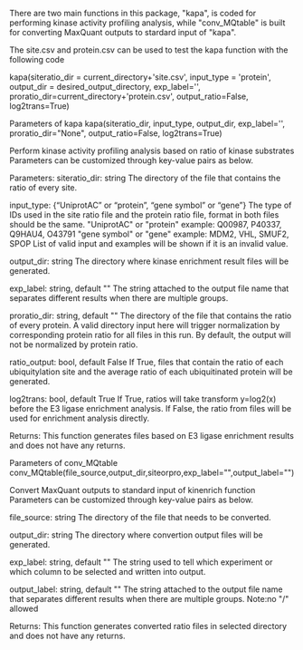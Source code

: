 There are two main functions in this package, "kapa", is coded for performing kinase activity profiling analysis, while "conv_MQtable" is built for converting MaxQuant outputs to stardard input of "kapa".




The site.csv and protein.csv can be used to test the kapa function with the following code


kapa(siteratio_dir = current_directory+'site.csv', input_type = 'protein', output_dir = desired_output_directory, exp_label='', proratio_dir=current_directory+'protein.csv',  output_ratio=False, log2trans=True) 


Parameters of kapa 
kapa(siteratio_dir, input_type, output_dir, exp_label='', proratio_dir="None",  output_ratio=False, log2trans=True) 

Perform kinase activity profiling analysis based on ratio of kinase substrates
Parameters can be customized through key-value pairs as below.

Parameters:
siteratio_dir: string
The directory of the file that contains the ratio of every site.

input_type: {“UniprotAC” or “protein”, “gene symbol” or “gene”}
The type of IDs used in the site ratio file and the protein ratio file, format in both files should be the same. 
 "UniprotAC" or "protein"   example: Q00987, P40337, Q9HAU4, O43791
 "gene symbol" or "gene"   example: MDM2, VHL, SMUF2, SPOP
List of valid input and examples will be shown if it is an invalid value.

output_dir: string
The directory where kinase enrichment result files will be generated.

exp_label: string, default ""
The string attached to the output file name that separates different results when there are multiple groups. 

proratio_dir: string, default ""
The directory of the file that contains the ratio of every protein. A valid directory input here will trigger normalization by corresponding protein ratio for all files in this run. By default, the output will not be normalized by protein ratio.

ratio_output: bool, default False
If True, files that contain the ratio of each ubiquitylation site and the average ratio of each ubiquitinated protein will be generated. 

log2trans: bool, default True
If True, ratios will take transform y=log2(x) before the E3 ligase enrichment analysis. If False, the ratio from files will be used for enrichment analysis directly. 
 
Returns:
This function generates files based on E3 ligase enrichment results and does not have any returns.





Parameters of conv_MQtable
conv_MQtable(file_source,output_dir,siteorpro,exp_label="",output_label="")

Convert MaxQuant outputs to standard input of kinenrich function
Parameters can be customized through key-value pairs as below.

file_source: string
The directory of the file that needs to be converted.

output_dir: string
The directory where convertion output files will be generated.

exp_label: string, default ""
The string used to tell which experiment or which column to be selected and written into output. 

output_label: string, default ""
The string attached to the output file name that separates different results when there are multiple groups. Note:no "/" allowed  
 
Returns:
This function generates converted ratio files in selected directory and does not have any returns.
